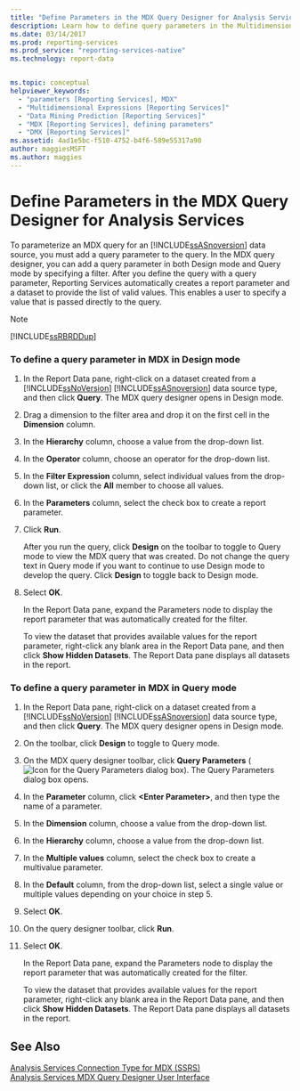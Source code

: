 ```yaml
---
title: "Define Parameters in the MDX Query Designer for Analysis Services | Microsoft Docs"
description: Learn how to define query parameters in the Multidimensional Expression (MDX) query designer for Analysis Services.
ms.date: 03/14/2017
ms.prod: reporting-services
ms.prod_service: "reporting-services-native"
ms.technology: report-data


ms.topic: conceptual
helpviewer_keywords: 
  - "parameters [Reporting Services], MDX"
  - "Multidimensional Expressions [Reporting Services]"
  - "Data Mining Prediction [Reporting Services]"
  - "MDX [Reporting Services], defining parameters"
  - "DMX [Reporting Services]"
ms.assetid: 4ad1e5bc-f510-4752-b4f6-589e55317a90
author: maggiesMSFT
ms.author: maggies
---
```

# Define Parameters in the MDX Query Designer for Analysis Services
  To parameterize an MDX query for an [!INCLUDE[ssASnoversion](../../includes/ssasnoversion-md.md)] data source, you must add a query parameter to the query. In the MDX query designer, you can add a query parameter in both Design mode and Query mode by specifying a filter. After you define the query with a query parameter, Reporting Services automatically creates a report parameter and a dataset to provide the list of valid values. This enables a user to specify a value that is passed directly to the query.  
  
> [!NOTE]  
>  [!INCLUDE[ssRBRDDup](../../includes/ssrbrddup-md.md)]  
  
### To define a query parameter in MDX in Design mode  
  
1.  In the Report Data pane, right-click on a dataset created from a [!INCLUDE[ssNoVersion](../../includes/ssnoversion-md.md)] [!INCLUDE[ssASnoversion](../../includes/ssasnoversion-md.md)] data source type, and then click **Query**. The MDX query designer opens in Design mode.  
  
2.  Drag a dimension to the filter area and drop it on the first cell in the **Dimension** column.  
  
3.  In the **Hierarchy** column, choose a value from the drop-down list.  
  
4.  In the **Operator** column, choose an operator for the drop-down list.  
  
5.  In the **Filter Expression** column, select individual values from the drop-down list, or click the **All** member to choose all values.  
  
6.  In the **Parameters** column, select the check box to create a report parameter.  
  
7.  Click **Run**.  
  
     After you run the query, click **Design** on the toolbar to toggle to Query mode to view the MDX query that was created. Do not change the query text in Query mode if you want to continue to use Design mode to develop the query. Click **Design** to toggle back to Design mode.  
  
8.  Select **OK**.
  
     In the Report Data pane, expand the Parameters node to display the report parameter that was automatically created for the filter.  
  
     To view the dataset that provides available values for the report parameter, right-click any blank area in the Report Data pane, and then click **Show Hidden Datasets**. The Report Data pane displays all datasets in the report.  
  
### To define a query parameter in MDX in Query mode  
  
1.  In the Report Data pane, right-click on a dataset created from a [!INCLUDE[ssNoVersion](../../includes/ssnoversion-md.md)] [!INCLUDE[ssASnoversion](../../includes/ssasnoversion-md.md)] data source type, and then click **Query**. The MDX query designer opens in Design mode.  
  
2.  On the toolbar, click **Design** to toggle to Query mode.  
  
3.  On the MDX query designer toolbar, click **Query Parameters** (![Icon for the Query Parameters dialog box](../../reporting-services/report-data/media/iconqueryparameter.gif "Icon for the Query Parameters dialog box")). The Query Parameters dialog box opens.  
  
4.  In the **Parameter** column, click **\<Enter Parameter>**, and then type the name of a parameter.  
  
5.  In the **Dimension** column, choose a value from the drop-down list.  
  
6.  In the **Hierarchy** column, choose a value from the drop-down list.  
  
7.  In the **Multiple values** column, select the check box to create a multivalue parameter.  
  
8.  In the **Default** column, from the drop-down list, select a single value or multiple values depending on your choice in step 5.  
  
9.  Select **OK**.
  
10. On the query designer toolbar, click **Run**.  
  
11. Select **OK**.
  
     In the Report Data pane, expand the Parameters node to display the report parameter that was automatically created for the filter.  
  
     To view the dataset that provides available values for the report parameter, right-click any blank area in the Report Data pane, and then click **Show Hidden Datasets**. The Report Data pane displays all datasets in the report.  
  
## See Also  
 [Analysis Services Connection Type for MDX &#40;SSRS&#41;](../../reporting-services/report-data/analysis-services-connection-type-for-mdx-ssrs.md)   
 [Analysis Services MDX Query Designer User Interface](../../reporting-services/report-data/analysis-services-mdx-query-designer-user-interface.md)  
  
  
